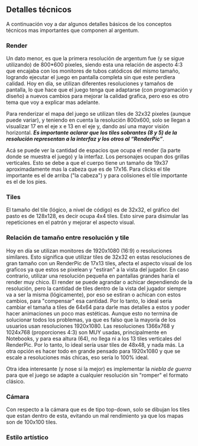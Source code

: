 ## Detalles técnicos

A continuación voy a dar algunos detalles básicos de los conceptos técnicos mas importantes que componen al argentum.

### Render

Un dato menor, es que la primera resolución de argentum fue (y se sigue utilizando) de 800*600 pixeles, siendo esta una relación de aspecto 4:3 que encajaba con los monitores de tubos catódicos del mismo tamaño, logrando ejecutar el juego en pantalla completa sin que este perdiera calidad. Hoy en día, se utilizan diferentes resoluciones y tamaños de pantalla, lo que hace que el juego tenga que adaptarse (con programación y diseño) a nuevos cambios para mejorar la calidad grafica, pero eso es otro tema que voy a explicar mas adelante.

Para renderizar el mapa del juego se utilizan tiles de 32x32 pixeles (aunque puede variar), y teniendo en cuenta la resolución 800x600, solo se llegan a visualizar 17 en el eje x e 13 en el eje y, dando así una mayor visión horizontal. ***Es importante aclarar que los tiles sobrantes (8 y 5) de la resolución representan a la interfaz y los otros al “RenderPic”***.

Acá se puede ver la cantidad de espacios que ocupa el render (la parte donde se muestra el juego) y la interfaz. Los personajes ocupan dos grillas verticales. Esto se debe a que el cuerpo tiene un tamaño de 19x37 aproximadamente mas la cabeza que es de 17x16. Para clicks el tile importante es el de arriba ("la cabeza") y para colisiones el tile importante es el de los pies.

### Tiles

El tamaño del tile (lógico, a nivel de código) es de 32x32, el gráfico del pasto es de 128x128, es decir ocupa 4x4 tiles. Esto sirve para disimular las repeticiones en el patrón y mejorar el aspecto visual.


### Relación de tamaño entre resolución y tile

Hoy en día se utilizan monitores de 1920x1080 (16:9) o resoluciones similares. Esto significa que utilizar tiles de 32x32 en estas resoluciones de gran tamaño con un RenderPic de 17x13 tiles, afecta el aspecto visual de los graficos ya que estos se pixelean y "estiran" a la vista del jugador. En caso contrario, utilizar una resolución pequeña en pantallas grandes haría el render muy chico. El render se puede agrandar o achicar dependiendo de la resolución, pero la cantidad de tiles dentro de la vista del jugador siempre va a ser la misma (lógicamente), por eso se estiran o achican con estos cambios, para "compensar" esa cantidad. Por lo tanto, lo ideal seria cambiar el tamaña a tiles de 64x64 para darle mas detalles a estos y poder hacer animaciones un poco mas estéticas. Aunque esto no termina de solucionar todos los problemas, ya que es falso que la mayoría de los usuarios usan resoluciones 1920x1080. Las resoluciones 1366x768 y 1024x768 (proporciones 4:3) son MUY usadas, principalmente en Notebooks, y para esa altura (64), no llega ni a los 13 tiles verticales del RenderPic. Por lo tanto, lo ideal sería usar tiles de 48x48, y nada más. La otra opción es hacer todo en grande pensado para 1920x1080 y que se escale a resoluciones más chicas, eso sería lo 100% ideal.

Otra idea interesante (y nose si la mejor) es implementar la *niebla de guerra* para que el juego se adapte a cualquier resolución sin "romper" el formato clásico.

### Cámara

Con respecto a la cámara que es de tipo top-down, solo se dibujan los tiles que estan dentro de esta, evitando un mal rendimiento ya que los mapas son de 100x100 tiles.

### Estilo artístico
